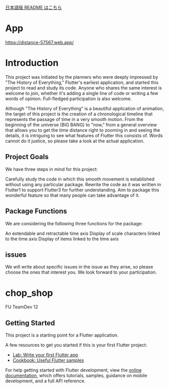 [日本語版 README はこちら](/README.ja.md)

# App

https://distance-57567.web.app/

# Introduction

This project was initiated by the planners who were deeply impressed by "The History of Everything," Flutter's earliest application, and started this project to read and study its code. Anyone who shares the same interest is welcome to join, whether it's adding a single line of code or writing a few words of opinion. Full-fledged participation is also welcome.

Although "The History of Everything" is a beautiful application of animation, the target of this project is the creation of a chronological timeline that represents the passage of time in a very smooth motion. From the beginning of the universe (BIG BANG) to "now," from a general overview that allows you to get the time distance right to zooming in and seeing the details, it is intriguing to see what features of Flutter this consists of. Words cannot do it justice, so please take a look at the actual application.

## Project Goals

We have three steps in mind for this project:

Carefully study the code in which this smooth movement is established without using any particular package.
Rewrite the code as it was written in Flutter1 to support Flutter3 for further understanding.
Aim to package this wonderful feature so that many people can take advantage of it.

## Package Functions

We are considering the following three functions for the package:

An extendable and retractable time axis
Display of scale characters linked to the time axis
Display of items linked to the time axis

## issues

We will write about specific issues in the issue as they arise, so please choose the ones that interest you. We look forward to your participation.

# chop_shop

FU TeamDev 12

## Getting Started

This project is a starting point for a Flutter application.

A few resources to get you started if this is your first Flutter project:

- [Lab: Write your first Flutter app](https://docs.flutter.dev/get-started/codelab)
- [Cookbook: Useful Flutter samples](https://docs.flutter.dev/cookbook)

For help getting started with Flutter development, view the
[online documentation](https://docs.flutter.dev/), which offers tutorials,
samples, guidance on mobile development, and a full API reference.